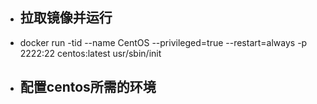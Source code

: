 - ## 拉取镜像并运行
- docker run -tid --name CentOS --privileged=true --restart=always -p 2222:22 centos:latest usr/sbin/init
- ## 配置centos所需的环境